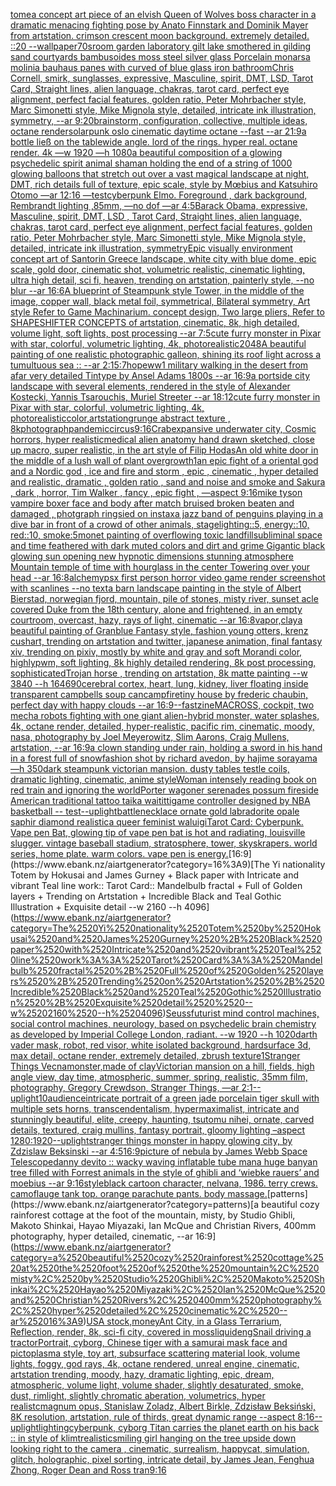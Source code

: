 [tome](https://www.ebank.nz/aiartgenerator?category=tome)[a concept art piece of an elvish Queen of Wolves boss character in a dramatic menacing fighting pose by Anato Finnstark and Dominik Mayer from artstation. crimson crescent moon background. extremely detailed. ::20 --wallpaper](https://www.ebank.nz/aiartgenerator?category=a%2520concept%2520art%2520piece%2520of%2520an%2520elvish%2520Queen%2520of%2520Wolves%2520boss%2520character%2520in%2520a%2520dramatic%2520menacing%2520fighting%2520pose%2520by%2520Anato%2520Finnstark%2520and%2520Dominik%2520Mayer%2520from%2520artstation.%2520crimson%2520crescent%2520moon%2520background.%2520extremely%2520detailed.%2520%3A%3A20%2520--wallpaper)[70s](https://www.ebank.nz/aiartgenerator?category=70s)[room garden laboratory  gilt lake  smothered in gilding sand courtyards bambusoides moss steel silver glass  Porcelain monarsa molinia bauhaus panes with curved of blue glass iron bathroom](https://www.ebank.nz/aiartgenerator?category=room%2520garden%2520laboratory%2520%2520gilt%2520lake%2520%2520smothered%2520in%2520gilding%2520sand%2520courtyards%2520bambusoides%2520moss%2520steel%2520silver%2520glass%2520%2520Porcelain%2520monarsa%2520molinia%2520bauhaus%2520panes%2520with%2520curved%2520of%2520blue%2520glass%2520iron%2520bathroom)[Chris Cornell, smirk, sunglasses, expressive, Masculine, spirit, DMT, LSD, Tarot Card, Straight lines, alien language, chakras, tarot card, perfect eye alignment, perfect facial features, golden ratio, Peter Mohrbacher style, Marc Simonetti style, Mike Mignola style, detailed, intricate ink illustration, symmetry, --ar 9:20](https://www.ebank.nz/aiartgenerator?category=Chris%2520Cornell%2C%2520smirk%2C%2520sunglasses%2C%2520expressive%2C%2520Masculine%2C%2520spirit%2C%2520DMT%2C%2520LSD%2C%2520Tarot%2520Card%2C%2520Straight%2520lines%2C%2520alien%2520language%2C%2520chakras%2C%2520tarot%2520card%2C%2520perfect%2520eye%2520alignment%2C%2520perfect%2520facial%2520features%2C%2520golden%2520ratio%2C%2520Peter%2520Mohrbacher%2520style%2C%2520Marc%2520Simonetti%2520style%2C%2520Mike%2520Mignola%2520style%2C%2520detailed%2C%2520intricate%2520ink%2520illustration%2C%2520symmetry%2C%2520--ar%25209%3A20)[brainstorm, configuration, collective, multiple ideas, octane render](https://www.ebank.nz/aiartgenerator?category=brainstorm%2C%2520configuration%2C%2520collective%2C%2520multiple%2520ideas%2C%2520octane%2520render)[solarpunk oslo cinematic daytime octane --fast --ar 21:9](https://www.ebank.nz/aiartgenerator?category=solarpunk%2520oslo%2520cinematic%2520daytime%2520octane%2520--fast%2520--ar%252021%3A9)[a bottle ließ on the table](https://www.ebank.nz/aiartgenerator?category=a%2520bottle%2520lie%C3%9F%2520on%2520the%2520table)[wide angle. lord of the rings. hyper real. octane render. 4k —w 1920 —h 1080](https://www.ebank.nz/aiartgenerator?category=wide%2520angle.%2520lord%2520of%2520the%2520rings.%2520hyper%2520real.%2520octane%2520render.%25204k%2520%E2%80%94w%25201920%2520%E2%80%94h%25201080)[a beautiful composition of a glowing psychedelic spirit animal shaman holding the end of a string of 1000 glowing balloons that stretch out over a vast magical landscape at night, DMT,  rich details full of texture, epic scale, style by Mœbius and Katsuhiro Otomo —ar 12:16 —test](https://www.ebank.nz/aiartgenerator?category=a%2520beautiful%2520composition%2520of%2520a%2520glowing%2520psychedelic%2520spirit%2520animal%2520shaman%2520holding%2520the%2520end%2520of%2520a%2520string%2520of%25201000%2520glowing%2520balloons%2520that%2520stretch%2520out%2520over%2520a%2520vast%2520magical%2520landscape%2520at%2520night%2C%2520DMT%2C%2520%2520rich%2520details%2520full%2520of%2520texture%2C%2520epic%2520scale%2C%2520style%2520by%2520M%C5%93bius%2520and%2520Katsuhiro%2520Otomo%2520%E2%80%94ar%252012%3A16%2520%E2%80%94test)[cyberpunk Elmo. Foreground , dark background, Rembrandt lighting ,85mm, —no dof —ar 4:5](https://www.ebank.nz/aiartgenerator?category=cyberpunk%2520Elmo.%2520Foreground%2520%2C%2520dark%2520background%2C%2520Rembrandt%2520lighting%2520%2C85mm%2C%2520%E2%80%94no%2520dof%2520%E2%80%94ar%25204%3A5)[Barack Obama, expressive, Masculine, spirit, DMT, LSD , Tarot Card, Straight lines, alien language, chakras, tarot card, perfect eye alignment, perfect facial features, golden ratio, Peter Mohrbacher style, Marc Simonetti style, Mike Mignola style, detailed, intricate ink illustration, symmetry](https://www.ebank.nz/aiartgenerator?category=Barack%2520Obama%2C%2520expressive%2C%2520Masculine%2C%2520spirit%2C%2520DMT%2C%2520LSD%2520%2C%2520Tarot%2520Card%2C%2520Straight%2520lines%2C%2520alien%2520language%2C%2520chakras%2C%2520tarot%2520card%2C%2520perfect%2520eye%2520alignment%2C%2520perfect%2520facial%2520features%2C%2520golden%2520ratio%2C%2520Peter%2520Mohrbacher%2520style%2C%2520Marc%2520Simonetti%2520style%2C%2520Mike%2520Mignola%2520style%2C%2520detailed%2C%2520intricate%2520ink%2520illustration%2C%2520symmetry)[Epic visually environment concept art of Santorin Greece landscape, white city with blue dome, epic scale, gold door, cinematic shot, volumetric realistic, cinematic lighting, ultra high detail, sci fi, heaven,  trending on artstation, painterly style, --no blur --ar 16:6](https://www.ebank.nz/aiartgenerator?category=Epic%2520visually%2520environment%2520concept%2520art%2520of%2520Santorin%2520Greece%2520landscape%2C%2520white%2520city%2520with%2520blue%2520dome%2C%2520epic%2520scale%2C%2520gold%2520door%2C%2520cinematic%2520shot%2C%2520volumetric%2520realistic%2C%2520cinematic%2520lighting%2C%2520ultra%2520high%2520detail%2C%2520sci%2520fi%2C%2520heaven%2C%2520%2520trending%2520on%2520artstation%2C%2520painterly%2520style%2C%2520--no%2520blur%2520--ar%252016%3A6)[A blueprint of Steampunk style Tower,   in the middle of the image,   copper wall, black metal foil, symmetrical,  Bilateral symmetry,  Art style Refer to Game Machinarium.  concept design, Two large pliers, Refer to SHAPESHIFTER CONCEPTS  of artstation, cinematic,  8k, high detailed,  volume light,  soft lights,  post processing    --ar 7:5](https://www.ebank.nz/aiartgenerator?category=A%2520blueprint%2520of%2520Steampunk%2520style%2520Tower%2C%2520%2520%2520in%2520the%2520middle%2520of%2520the%2520image%2C%2520%2520%2520copper%2520wall%2C%2520black%2520metal%2520foil%2C%2520symmetrical%2C%2520%2520Bilateral%2520symmetry%2C%2520%2520Art%2520style%2520Refer%2520to%2520Game%2520Machinarium.%2520%2520concept%2520design%2C%2520Two%2520large%2520pliers%2C%2520Refer%2520to%2520SHAPESHIFTER%2520CONCEPTS%2520%2520of%2520artstation%2C%2520cinematic%2C%2520%25208k%2C%2520high%2520detailed%2C%2520%2520volume%2520light%2C%2520%2520soft%2520lights%2C%2520%2520post%2520processing%2520%2520%2520%2520--ar%25207%3A5)[cute furry monster in Pixar with star, colorful, volumetric lighting, 4k, photorealistic](https://www.ebank.nz/aiartgenerator?category=cute%2520furry%2520monster%2520in%2520Pixar%2520with%2520star%2C%2520colorful%2C%2520volumetric%2520lighting%2C%25204k%2C%2520photorealistic)[2048](https://www.ebank.nz/aiartgenerator?category=2048)[A beautiful painting of one realistic photographic galleon, shining its roof light across a tumultuous sea :: --ar 2:1](https://www.ebank.nz/aiartgenerator?category=A%2520beautiful%2520painting%2520of%2520one%2520realistic%2520photographic%2520galleon%2C%2520shining%2520its%2520roof%2520light%2520across%2520a%2520tumultuous%2520sea%2520%3A%3A%2520--ar%25202%3A1)[5:7](https://www.ebank.nz/aiartgenerator?category=5%3A7)[hope](https://www.ebank.nz/aiartgenerator?category=hope)[ww1 military  walking in the desert from afar  very detailed Tintype by Ansel Adams 1800s --ar 16:9](https://www.ebank.nz/aiartgenerator?category=ww1%2520military%2520%2520walking%2520in%2520the%2520desert%2520from%2520afar%2520%2520very%2520detailed%2520Tintype%2520by%2520Ansel%2520Adams%25201800s%2520--ar%252016%3A9)[a portside city landscape with several elements, rendered in the style of Alexander Kostecki, Yannis Tsarouchis, Muriel Streeter  --ar 18:12](https://www.ebank.nz/aiartgenerator?category=a%2520portside%2520city%2520landscape%2520with%2520several%2520elements%2C%2520rendered%2520in%2520the%2520style%2520of%2520Alexander%2520Kostecki%2C%2520Yannis%2520Tsarouchis%2C%2520Muriel%2520Streeter%2520%2520--ar%252018%3A12)[cute furry monster in Pixar with star, colorful, volumetric lighting, 4k, photorealistic](https://www.ebank.nz/aiartgenerator?category=cute%2520furry%2520monster%2520in%2520Pixar%2520with%2520star%2C%2520colorful%2C%2520volumetric%2520lighting%2C%25204k%2C%2520photorealistic)[color,artstation](https://www.ebank.nz/aiartgenerator?category=color%2Cartstation)[grunge abstract texture , 8k](https://www.ebank.nz/aiartgenerator?category=grunge%2520abstract%2520texture%2520%2C%25208k)[photograph](https://www.ebank.nz/aiartgenerator?category=photograph)[pandemic](https://www.ebank.nz/aiartgenerator?category=pandemic)[circus](https://www.ebank.nz/aiartgenerator?category=circus)[9:16](https://www.ebank.nz/aiartgenerator?category=9%3A16)[Crab](https://www.ebank.nz/aiartgenerator?category=Crab)[expansive underwater city, Cosmic horrors, hyper realistic](https://www.ebank.nz/aiartgenerator?category=expansive%2520underwater%2520city%2C%2520Cosmic%2520horrors%2C%2520hyper%2520realistic)[medical alien anatomy hand drawn sketched, close up macro, super realistic, in the art style of Filip Hodas](https://www.ebank.nz/aiartgenerator?category=medical%2520alien%2520anatomy%2520hand%2520drawn%2520sketched%2C%2520close%2520up%2520macro%2C%2520super%2520realistic%2C%2520in%2520the%2520art%2520style%2520of%2520Filip%2520Hodas)[An old white door in the middle of a lush wall of plant overgrowth](https://www.ebank.nz/aiartgenerator?category=An%2520old%2520white%2520door%2520in%2520the%2520middle%2520of%2520a%2520lush%2520wall%2520of%2520plant%2520overgrowth)[1](https://www.ebank.nz/aiartgenerator?category=1)[an epic fight of a oriental god and a Nordic god , ice and fire and storm , epic , cinematic , hyper detailed and realistic, dramatic , golden ratio , sand and noise and smoke and Sakura , dark , horror, Tim Walker , fancy , epic fight , —aspect 9:16](https://www.ebank.nz/aiartgenerator?category=an%2520epic%2520fight%2520of%2520a%2520oriental%2520god%2520and%2520a%2520Nordic%2520god%2520%2C%2520ice%2520and%2520fire%2520and%2520storm%2520%2C%2520epic%2520%2C%2520cinematic%2520%2C%2520hyper%2520detailed%2520and%2520realistic%2C%2520dramatic%2520%2C%2520golden%2520ratio%2520%2C%2520sand%2520and%2520noise%2520and%2520smoke%2520and%2520Sakura%2520%2C%2520dark%2520%2C%2520horror%2C%2520Tim%2520Walker%2520%2C%2520fancy%2520%2C%2520epic%2520fight%2520%2C%2520%E2%80%94aspect%25209%3A16)[mike tyson vampire boxer face and body after match bruised broken beaten and damaged , photgraph ringsied on instax](https://www.ebank.nz/aiartgenerator?category=mike%2520tyson%2520vampire%2520boxer%2520face%2520and%2520body%2520after%2520match%2520bruised%2520broken%2520beaten%2520and%2520damaged%2520%2C%2520photgraph%2520ringsied%2520on%2520instax)[a jazz band of penguins playing in a dive bar in front of a crowd of other animals, stagelighting::5, energy::10, red::10, smoke:5](https://www.ebank.nz/aiartgenerator?category=a%2520jazz%2520band%2520of%2520penguins%2520playing%2520in%2520a%2520dive%2520bar%2520in%2520front%2520of%2520a%2520crowd%2520of%2520other%2520animals%2C%2520stagelighting%3A%3A5%2C%2520energy%3A%3A10%2C%2520red%3A%3A10%2C%2520smoke%3A5)[monet painting of overflowing toxic landfill](https://www.ebank.nz/aiartgenerator?category=monet%2520painting%2520of%2520overflowing%2520toxic%2520landfill)[subliminal space and time feathered with dark muted colors and dirt and grime Gigantic black glowing sun opening new hypnotic dimensions stunning atmosphere Mountain temple of time with hourglass in the center Towering over your head --ar 16:8](https://www.ebank.nz/aiartgenerator?category=subliminal%2520space%2520and%2520time%2520feathered%2520with%2520dark%2520muted%2520colors%2520and%2520dirt%2520and%2520grime%2520Gigantic%2520black%2520glowing%2520sun%2520opening%2520new%2520hypnotic%2520dimensions%2520stunning%2520atmosphere%2520Mountain%2520temple%2520of%2520time%2520with%2520hourglass%2520in%2520the%2520center%2520Towering%2520over%2520your%2520head%2520--ar%252016%3A8)[alchemy](https://www.ebank.nz/aiartgenerator?category=alchemy)[psx first person horror video game render screenshot with scanlines --no text](https://www.ebank.nz/aiartgenerator?category=psx%2520first%2520person%2520horror%2520video%2520game%2520render%2520screenshot%2520with%2520scanlines%2520--no%2520text)[a barn landscape painting in the style of Albert Bierstad, norwegian fjord, mountain, pile of stones, misty river, sunset acle covered Duke from the 18th century, alone and frightened, in an empty courtroom, overcast, hazy, rays of light, cinematic --ar 16:8](https://www.ebank.nz/aiartgenerator?category=a%2520barn%2520landscape%2520painting%2520in%2520the%2520style%2520of%2520Albert%2520Bierstad%2C%2520norwegian%2520fjord%2C%2520mountain%2C%2520pile%2520of%2520stones%2C%2520misty%2520river%2C%2520sunset%2520acle%2520covered%2520Duke%2520from%2520the%252018th%2520century%2C%2520alone%2520and%2520frightened%2C%2520in%2520an%2520empty%2520courtroom%2C%2520overcast%2C%2520hazy%2C%2520rays%2520of%2520light%2C%2520cinematic%2520--ar%252016%3A8)[vapor,](https://www.ebank.nz/aiartgenerator?category=vapor%2C)[clay](https://www.ebank.nz/aiartgenerator?category=clay)[a beautiful painting of Granblue Fantasy style, fashion young otters, krenz cushart, trending on artstation and twitter, japanese animation, final fantasy xiv, trending on pixiv, mostly by white and gray and soft Morandi color, highlypwm, soft lighting, 8k highly detailed rendering, 8k post processing, sophisticated](https://www.ebank.nz/aiartgenerator?category=a%2520beautiful%2520painting%2520of%2520Granblue%2520Fantasy%2520style%2C%2520fashion%2520young%2520otters%2C%2520krenz%2520cushart%2C%2520trending%2520on%2520artstation%2520and%2520twitter%2C%2520japanese%2520animation%2C%2520final%2520fantasy%2520xiv%2C%2520trending%2520on%2520pixiv%2C%2520mostly%2520by%2520white%2520and%2520gray%2520and%2520soft%2520Morandi%2520color%2C%2520highlypwm%2C%2520soft%2520lighting%2C%25208k%2520highly%2520detailed%2520rendering%2C%25208k%2520post%2520processing%2C%2520sophisticated)[Trojan horse , trending on artstation, 8k matte painting --w 3840 --h 1646](https://www.ebank.nz/aiartgenerator?category=Trojan%2520horse%2520%2C%2520trending%2520on%2520artstation%2C%25208k%2520matte%2520painting%2520--w%25203840%2520--h%25201646)[90](https://www.ebank.nz/aiartgenerator?category=90)[cerebral cortex, heart, lung, kidney, liver floating inside transparent campbells soup can](https://www.ebank.nz/aiartgenerator?category=cerebral%2520cortex%2C%2520heart%2C%2520lung%2C%2520kidney%2C%2520liver%2520floating%2520inside%2520transparent%2520campbells%2520soup%2520can)[campfire](https://www.ebank.nz/aiartgenerator?category=campfire)[tiny house by frederic chaubin, perfect day with happy clouds --ar 16:9](https://www.ebank.nz/aiartgenerator?category=tiny%2520house%2520by%2520frederic%2520chaubin%2C%2520perfect%2520day%2520with%2520happy%2520clouds%2520--ar%252016%3A9)[--fast](https://www.ebank.nz/aiartgenerator?category=--fast)[zine](https://www.ebank.nz/aiartgenerator?category=zine)[MACROSS, cockpit, two mecha robots fighting with one giant alien-hybrid monster, water splashes, 4k, octane render, detailed, hyper-realistic, pacific rim, cinematic, moody, nasa, photography by Joel Meyerowitz, Slim Aarons, Craig Mullens, artstation, --ar 16:9](https://www.ebank.nz/aiartgenerator?category=MACROSS%2C%2520cockpit%2C%2520two%2520mecha%2520robots%2520fighting%2520with%2520one%2520giant%2520alien-hybrid%2520monster%2C%2520water%2520splashes%2C%25204k%2C%2520octane%2520render%2C%2520detailed%2C%2520hyper-realistic%2C%2520pacific%2520rim%2C%2520cinematic%2C%2520moody%2C%2520nasa%2C%2520photography%2520by%2520Joel%2520Meyerowitz%2C%2520Slim%2520Aarons%2C%2520Craig%2520Mullens%2C%2520artstation%2C%2520--ar%252016%3A9)[a clown standing under rain, holding a sword in his hand in a forest full of snow](https://www.ebank.nz/aiartgenerator?category=a%2520clown%2520standing%2520under%2520rain%2C%2520holding%2520a%2520sword%2520in%2520his%2520hand%2520in%2520a%2520forest%2520full%2520of%2520snow)[fashion shot by richard avedon, by hajime sorayama —h 350](https://www.ebank.nz/aiartgenerator?category=fashion%2520shot%2520by%2520richard%2520avedon%2C%2520by%2520hajime%2520sorayama%2520%E2%80%94h%2520350)[dark steampunk victorian mansion. dusty tables testle coils, dramatic lighting, cinematic, anime style](https://www.ebank.nz/aiartgenerator?category=dark%2520steampunk%2520victorian%2520mansion.%2520dusty%2520tables%2520testle%2520coils%2C%2520dramatic%2520lighting%2C%2520cinematic%2C%2520anime%2520style)[Woman intensely reading book on red train and ignoring the world](https://www.ebank.nz/aiartgenerator?category=Woman%2520intensely%2520reading%2520book%2520on%2520red%2520train%2520and%2520ignoring%2520the%2520world)[Porter wagoner serenades possum fireside American traditional tattoo taika waititti](https://www.ebank.nz/aiartgenerator?category=Porter%2520wagoner%2520serenades%2520possum%2520fireside%2520American%2520traditional%2520tattoo%2520taika%2520waititti)[game controller designed by NBA basketball -- test](https://www.ebank.nz/aiartgenerator?category=game%2520controller%2520designed%2520by%2520NBA%2520basketball%2520--%2520test)[--uplight](https://www.ebank.nz/aiartgenerator?category=--uplight)[battle](https://www.ebank.nz/aiartgenerator?category=battle)[necklace ornate gold labradorite opale saphir diamond realistic](https://www.ebank.nz/aiartgenerator?category=necklace%2520ornate%2520gold%2520labradorite%2520opale%2520saphir%2520diamond%2520realistic)[a queer feminist waluigi](https://www.ebank.nz/aiartgenerator?category=a%2520queer%2520feminist%2520waluigi)[Tarot Card: Cyberpunk. Vape pen Bat, glowing tip of vape pen bat is hot and radiating, louisville slugger. vintage baseball stadium, stratosphere, tower, skyskrapers. world series, home plate. warm colors. vape pen is energy.](https://www.ebank.nz/aiartgenerator?category=Tarot%2520Card%3A%2520Cyberpunk.%2520Vape%2520pen%2520Bat%2C%2520glowing%2520tip%2520of%2520vape%2520pen%2520bat%2520is%2520hot%2520and%2520radiating%2C%2520louisville%2520slugger.%2520vintage%2520baseball%2520stadium%2C%2520stratosphere%2C%2520tower%2C%2520skyskrapers.%2520world%2520series%2C%2520home%2520plate.%2520warm%2520colors.%2520vape%2520pen%2520is%2520energy.)[16:9](https://www.ebank.nz/aiartgenerator?category=16%3A9)[The Yi nationality Totem by Hokusai and James Gurney + Black paper with Intricate and vibrant Teal line work:: Tarot Card:: Mandelbulb fractal + Full of Golden layers + Trending on Artstation + Incredible Black and Teal Gothic Illustration + Exquisite detail  --w 2160 --h 4096](https://www.ebank.nz/aiartgenerator?category=The%2520Yi%2520nationality%2520Totem%2520by%2520Hokusai%2520and%2520James%2520Gurney%2520%2B%2520Black%2520paper%2520with%2520Intricate%2520and%2520vibrant%2520Teal%2520line%2520work%3A%3A%2520Tarot%2520Card%3A%3A%2520Mandelbulb%2520fractal%2520%2B%2520Full%2520of%2520Golden%2520layers%2520%2B%2520Trending%2520on%2520Artstation%2520%2B%2520Incredible%2520Black%2520and%2520Teal%2520Gothic%2520Illustration%2520%2B%2520Exquisite%2520detail%2520%2520--w%25202160%2520--h%25204096)[Seuss](https://www.ebank.nz/aiartgenerator?category=Seuss)[futurist mind control machines, social control machines, neurology, based on psychedelic brain chemistry as developed by Imperial College London, radiant. --w 1920 --h 1020](https://www.ebank.nz/aiartgenerator?category=futurist%2520mind%2520control%2520machines%2C%2520social%2520control%2520machines%2C%2520neurology%2C%2520based%2520on%2520psychedelic%2520brain%2520chemistry%2520as%2520developed%2520by%2520Imperial%2520College%2520London%2C%2520radiant.%2520--w%25201920%2520--h%25201020)[darth vader mask, robot, red visor, white isolated background, hardsurface 3d, max detail, octane render, extremely detailed, zbrush texture](https://www.ebank.nz/aiartgenerator?category=darth%2520vader%2520mask%2C%2520robot%2C%2520red%2520visor%2C%2520white%2520isolated%2520background%2C%2520hardsurface%25203d%2C%2520max%2520detail%2C%2520octane%2520render%2C%2520extremely%2520detailed%2C%2520zbrush%2520texture)[1](https://www.ebank.nz/aiartgenerator?category=1)[Stranger Things Vecna](https://www.ebank.nz/aiartgenerator?category=Stranger%2520Things%2520Vecna)[monster,made of clay](https://www.ebank.nz/aiartgenerator?category=monster%2Cmade%2520of%2520clay)[Victorian mansion on a hill, fields, high angle view, day time, atmospheric, summer, spring, realistic, 35mm film, photography, Gregory Crewdson, Stranger Things, —ar 2:1](https://www.ebank.nz/aiartgenerator?category=Victorian%2520mansion%2520on%2520a%2520hill%2C%2520fields%2C%2520high%2520angle%2520view%2C%2520day%2520time%2C%2520atmospheric%2C%2520summer%2C%2520spring%2C%2520realistic%2C%252035mm%2520film%2C%2520photography%2C%2520Gregory%2520Crewdson%2C%2520Stranger%2520Things%2C%2520%E2%80%94ar%25202%3A1)[--uplight](https://www.ebank.nz/aiartgenerator?category=--uplight)[10](https://www.ebank.nz/aiartgenerator?category=10)[audience](https://www.ebank.nz/aiartgenerator?category=audience)[intricate portrait of a green jade porcelain tiger skull with multiple sets horns, transcendentalism, hypermaximalist, intricate and stunningly beautiful, elite, creepy, haunting, tsutomu nihei, ornate, carved details, textured, craig mullins, fantasy portrait, gloomy lighting –aspect 1280:1920](https://www.ebank.nz/aiartgenerator?category=intricate%2520portrait%2520of%2520a%2520green%2520jade%2520porcelain%2520tiger%2520skull%2520with%2520multiple%2520sets%2520horns%2C%2520transcendentalism%2C%2520hypermaximalist%2C%2520intricate%2520and%2520stunningly%2520beautiful%2C%2520elite%2C%2520creepy%2C%2520haunting%2C%2520tsutomu%2520nihei%2C%2520ornate%2C%2520carved%2520details%2C%2520textured%2C%2520craig%2520mullins%2C%2520fantasy%2520portrait%2C%2520gloomy%2520lighting%2520%E2%80%93aspect%25201280%3A1920)[--uplight](https://www.ebank.nz/aiartgenerator?category=--uplight)[stranger things monster in happy glowing city, by Zdzislaw Beksinski --ar 4:5](https://www.ebank.nz/aiartgenerator?category=stranger%2520things%2520monster%2520in%2520happy%2520glowing%2520city%2C%2520by%2520Zdzislaw%2520Beksinski%2520--ar%25204%3A5)[16:9](https://www.ebank.nz/aiartgenerator?category=16%3A9)[picture of nebula by James Webb Space Telescope](https://www.ebank.nz/aiartgenerator?category=picture%2520of%2520nebula%2520by%2520James%2520Webb%2520Space%2520Telescope)[danny devito :: wacky waving inflatable tube man](https://www.ebank.nz/aiartgenerator?category=danny%2520devito%2520%3A%3A%2520wacky%2520waving%2520inflatable%2520tube%2520man)[a huge banyan tree filled with Forrest animals in the style of ghibli and ‘wiebke rauers’ and moebius --ar 9:16](https://www.ebank.nz/aiartgenerator?category=a%2520huge%2520banyan%2520tree%2520filled%2520with%2520Forrest%2520animals%2520in%2520the%2520style%2520of%2520ghibli%2520and%2520%E2%80%98wiebke%2520rauers%E2%80%99%2520and%2520moebius%2520--ar%25209%3A16)[style](https://www.ebank.nz/aiartgenerator?category=style)[black cartoon character, nelvana, 1986. terry crews. camoflauge tank top. orange parachute pants. body massage.](https://www.ebank.nz/aiartgenerator?category=black%2520cartoon%2520character%2C%2520nelvana%2C%25201986.%2520terry%2520crews.%2520camoflauge%2520tank%2520top.%2520orange%2520parachute%2520pants.%2520body%2520massage.)[patterns](https://www.ebank.nz/aiartgenerator?category=patterns)[a beautiful cozy rainforest cottage at the foot of the mountain, misty, by Studio Ghibli, Makoto Shinkai, Hayao Miyazaki, Ian McQue and Christian Rivers, 400mm photography, hyper detailed, cinematic, --ar 16:9](https://www.ebank.nz/aiartgenerator?category=a%2520beautiful%2520cozy%2520rainforest%2520cottage%2520at%2520the%2520foot%2520of%2520the%2520mountain%2C%2520misty%2C%2520by%2520Studio%2520Ghibli%2C%2520Makoto%2520Shinkai%2C%2520Hayao%2520Miyazaki%2C%2520Ian%2520McQue%2520and%2520Christian%2520Rivers%2C%2520400mm%2520photography%2C%2520hyper%2520detailed%2C%2520cinematic%2C%2520--ar%252016%3A9)[USA stock,money](https://www.ebank.nz/aiartgenerator?category=USA%2520stock%2Cmoney)[Ant City, in a Glass Terrarium, Reflection, render, 8k, sci-fi city, covered in moss](https://www.ebank.nz/aiartgenerator?category=Ant%2520City%2C%2520in%2520a%2520Glass%2520Terrarium%2C%2520Reflection%2C%2520render%2C%25208k%2C%2520sci-fi%2520city%2C%2520covered%2520in%2520moss)[liquid](https://www.ebank.nz/aiartgenerator?category=liquid)[eng](https://www.ebank.nz/aiartgenerator?category=eng)[Snail driving a tractor](https://www.ebank.nz/aiartgenerator?category=Snail%2520driving%2520a%2520tractor)[Portrait, cyborg, Chinese tiger with a samurai mask face and pictoplasma style, toy art, subsurface scattering material look, volume lights, foggy, god rays, 4k, octane rendered, unreal engine, cinematic, artstation trending, moody, hazy, dramatic lighting, epic, dream, atmospheric, volume light, volume shader, slightly desaturated, smoke, dust, rimlight, slightly chromatic aberation, volumetrics, hyper realistc](https://www.ebank.nz/aiartgenerator?category=Portrait%2C%2520cyborg%2C%2520Chinese%2520tiger%2520with%2520a%2520samurai%2520mask%2520face%2520and%2520pictoplasma%2520style%2C%2520toy%2520art%2C%2520subsurface%2520scattering%2520material%2520look%2C%2520volume%2520lights%2C%2520foggy%2C%2520god%2520rays%2C%25204k%2C%2520octane%2520rendered%2C%2520unreal%2520engine%2C%2520cinematic%2C%2520artstation%2520trending%2C%2520moody%2C%2520hazy%2C%2520dramatic%2520lighting%2C%2520epic%2C%2520dream%2C%2520atmospheric%2C%2520volume%2520light%2C%2520volume%2520shader%2C%2520slightly%2520desaturated%2C%2520smoke%2C%2520dust%2C%2520rimlight%2C%2520slightly%2520chromatic%2520aberation%2C%2520volumetrics%2C%2520hyper%2520realistc)[magnum opus, Stanislaw Zoladz, Albert Birkle, Zdzisław Beksiński, 8K resolution, artstation, rule of thirds, great dynamic range --aspect 8:16](https://www.ebank.nz/aiartgenerator?category=magnum%2520opus%2C%2520Stanislaw%2520Zoladz%2C%2520Albert%2520Birkle%2C%2520Zdzis%C5%82aw%2520Beksi%C5%84ski%2C%25208K%2520resolution%2C%2520artstation%2C%2520rule%2520of%2520thirds%2C%2520great%2520dynamic%2520range%2520--aspect%25208%3A16)[--uplight](https://www.ebank.nz/aiartgenerator?category=--uplight)[lighting](https://www.ebank.nz/aiartgenerator?category=lighting)[cyberpunk, cyborg Titan carries the planet earth on his back :: in style of klimt](https://www.ebank.nz/aiartgenerator?category=cyberpunk%2C%2520cyborg%2520Titan%2520carries%2520the%2520planet%2520earth%2520on%2520his%2520back%2520%3A%3A%2520in%2520style%2520of%2520klimt)[realistic](https://www.ebank.nz/aiartgenerator?category=realistic)[smiling girl hanging on the tree upside down looking right to the camera , cinematic, surrealism, happy](https://www.ebank.nz/aiartgenerator?category=smiling%2520girl%2520hanging%2520on%2520the%2520tree%2520upside%2520down%2520looking%2520right%2520to%2520the%2520camera%2520%2C%2520cinematic%2C%2520surrealism%2C%2520happy)[cat, simulation, glitch, holographic, pixel sorting, intricate detail, by James Jean, Fenghua Zhong, Roger Dean and Ross tran](https://www.ebank.nz/aiartgenerator?category=cat%2C%2520simulation%2C%2520glitch%2C%2520holographic%2C%2520pixel%2520sorting%2C%2520intricate%2520detail%2C%2520by%2520James%2520Jean%2C%2520Fenghua%2520Zhong%2C%2520Roger%2520Dean%2520and%2520Ross%2520tran)[9:16](https://www.ebank.nz/aiartgenerator?category=9%3A16)
